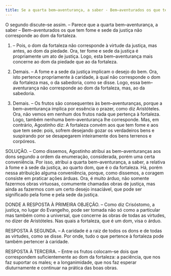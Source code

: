 ```yaml
---
title: Se a quarta bem–aventurança, a saber - Bem–aventurados os que tem fome e sede da justiça - corresponde ao dom da fortaleza
---
```


O segundo discute–se assim. – Parece que a quarta bem–aventurança, a saber – Bem–aventurados os que tem fome e sede da justiça não corresponde ao dom da fortaleza.  

1. – Pois, o dom da fortaleza não corresponde à virtude da justiça, mas antes, ao dom da piedade. Ora, ter fome e sede da justiça é propriamente um ato de justiça. Logo, esta bem–aventurança mais concerne ao dom da piedade que ao da fortaleza.  

2. Demais. – A fome e a sede da justiça implicam o desejo do bem. Ora, isto pertence propriamente à caridade, à qual não corresponde o dom da fortaleza mas, o da sabedoria, como se disse. Logo, essa bem–aventurança não corresponde ao dom da fortaleza, mas, ao da sabedoria.  

3. Demais. – Os frutos são consequentes às bem–aventuranças, porque a bem–aventurança implica por essência o prazer, como diz Aristóteles. Ora, não vemos em nenhum dos frutos nada que pertença à fortaleza. Logo, também nenhuma bem–aventurança lhe corresponde.  Mas, em contrário, Agostinho diz: A fortaleza convém aos que tem fome e aos que tem sede: pois, sofrem desejando gozar os verdadeiros bens e suspirando por se desapegarem inteiramente dos bens terrenos e corpóreos.  

SOLUÇÃO. – Como dissemos, Agostinho atribui as bem–aventuranças aos dons segundo a ordem da enumeração, considerada, porém uma certa conveniência. Por isso, atribui a quarta bem–aventurança, a saber, a relativa à fome e à sede da justiça, ao quarto dom, que é o da fortaleza. Há, porém nessa atribuição alguma conveniência, porque, como dissemos, a coragem consiste em praticar ações árduas. Ora, é muito árduo, não somente fazermos obras virtuosas, comumente chamadas obras de justiça, mas ainda as fazermos com um certo desejo insaciável, que pode ser significado pela fome e pela sede da justiça.  

DONDE A RESPOSTA À PRIMEIRA OBJEÇÃO. – Como diz Crisóstomo, a justiça, no lugar do Evangelho, pode ser tomada não só como a particular mas também como a universal, que concerne às obras de todas as virtudes, no dizer de Aristóteles. Nas quais a fortaleza, que é um dom, visa o árduo.  

RESPOSTA À SEGUNDA. – A caridade é a raiz de todos os dons e de todas as virtudes, como se disse. Por onde, tudo o que pertence à fortaleza pode também pertencer à caridade.  

RESPOSTA À TERCEIRA. – Entre os frutos colocam–se dois que correspondem suficientemente ao dom da fortaleza: a paciência, que nos faz suportar os males; e a longanimidade, que nos faz esperar diuturnamente e continuar na prática das boas obras.